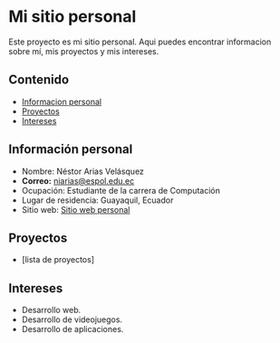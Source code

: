 # Mi sitio personal

Este proyecto es mi sitio personal. Aqui puedes encontrar informacion sobre mí, mis
proyectos y mis intereses.

## Contenido

* [Informacion personal](#Información-personal)
* [Proyectos](#Proyectos)
* [Intereses](#Intereses)

## Información personal
* Nombre: Néstor Arias Velásquez
* **Correo:** niarias@espol.edu.ec
* Ocupación: Estudiante de la carrera de Computación
* Lugar de residencia: Guayaquil, Ecuador
* Sitio web: [Sitio web personal](https://niariasve.github.io/Niariasve)

## Proyectos

* [lista de proyectos]


## Intereses

* Desarrollo web.
* Desarrollo de videojuegos.
* Desarrollo de aplicaciones.
